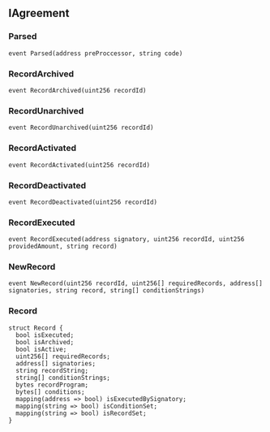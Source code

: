 ## IAgreement

### Parsed

```solidity
event Parsed(address preProccessor, string code)
```

### RecordArchived

```solidity
event RecordArchived(uint256 recordId)
```

### RecordUnarchived

```solidity
event RecordUnarchived(uint256 recordId)
```

### RecordActivated

```solidity
event RecordActivated(uint256 recordId)
```

### RecordDeactivated

```solidity
event RecordDeactivated(uint256 recordId)
```

### RecordExecuted

```solidity
event RecordExecuted(address signatory, uint256 recordId, uint256 providedAmount, string record)
```

### NewRecord

```solidity
event NewRecord(uint256 recordId, uint256[] requiredRecords, address[] signatories, string record, string[] conditionStrings)
```

### Record

```solidity
struct Record {
  bool isExecuted;
  bool isArchived;
  bool isActive;
  uint256[] requiredRecords;
  address[] signatories;
  string recordString;
  string[] conditionStrings;
  bytes recordProgram;
  bytes[] conditions;
  mapping(address => bool) isExecutedBySignatory;
  mapping(string => bool) isConditionSet;
  mapping(string => bool) isRecordSet;
}
```


